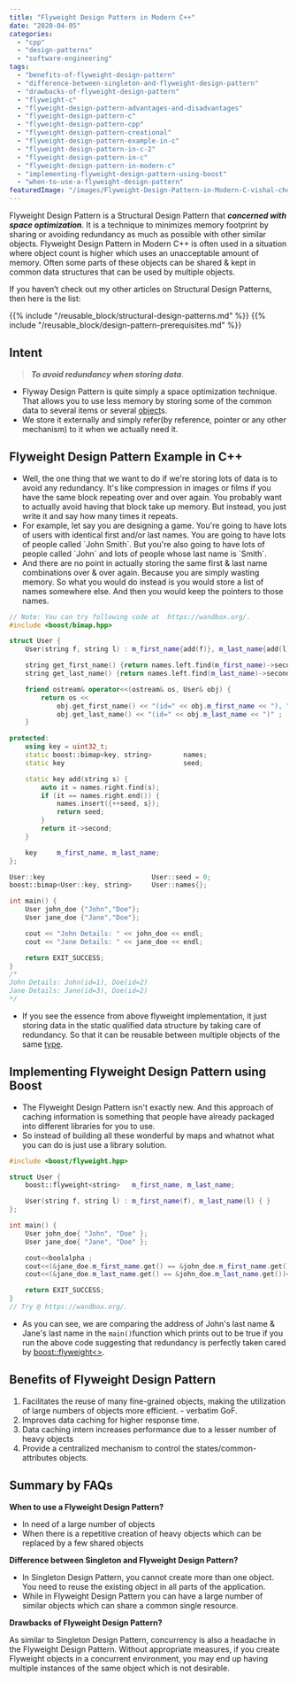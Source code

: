```yaml
---
title: "Flyweight Design Pattern in Modern C++"
date: "2020-04-05"
categories: 
  - "cpp"
  - "design-patterns"
  - "software-engineering"
tags: 
  - "benefits-of-flyweight-design-pattern"
  - "difference-between-singleton-and-flyweight-design-pattern"
  - "drawbacks-of-flyweight-design-pattern"
  - "flyweight-c"
  - "flyweight-design-pattern-advantages-and-disadvantages"
  - "flyweight-design-pattern-c"
  - "flyweight-design-pattern-cpp"
  - "flyweight-design-pattern-creational"
  - "flyweight-design-pattern-example-in-c"
  - "flyweight-design-pattern-in-c-2"
  - "flyweight-design-pattern-in-c"
  - "flyweight-design-pattern-in-modern-c"
  - "implementing-flyweight-design-pattern-using-boost"
  - "when-to-use-a-flyweight-design-pattern"
featuredImage: "/images/Flyweight-Design-Pattern-in-Modern-C-vishal-chovatiya.png"
---
```


Flyweight Design Pattern is a Structural Design Pattern that **_concerned with space optimization_**. It is a technique to minimizes memory footprint by sharing or avoiding redundancy as much as possible with other similar objects. Flyweight Design Pattern in Modern C++ is often used in a situation where object count is higher which uses an unacceptable amount of memory. Often some parts of these objects can be shared & kept in common data structures that can be used by multiple objects.

If you haven’t check out my other articles on Structural Design Patterns, then here is the list:

{{% include "/reusable_block/structural-design-patterns.md" %}}
{{% include "/reusable_block/design-pattern-prerequisites.md" %}}

## Intent

> **_To avoid redundancy when storing data_**.

- Flyway Design Pattern is quite simply a space optimization technique. That allows you to use less memory by storing some of the common data to several items or several [object](/posts/memory-layout-of-cpp-object/)s.
- We store it externally and simply refer(by reference, pointer or any other mechanism) to it when we actually need it.

## Flyweight Design Pattern Example in C++

- Well, the one thing that we want to do if we're storing lots of data is to avoid any redundancy. It's like compression in images or films if you have the same block repeating over and over again. You probably want to actually avoid having that block take up memory. But instead, you just write it and say how many times it repeats.
- For example, let say you are designing a game. You're going to have lots of users with identical first and/or last names. You are going to have lots of people called \`John Smith\`. But you're also going to have lots of people called \`John\` and lots of people whose last name is \`Smith\`.
- And there are no point in actually storing the same first & last name combinations over & over again. Because you are simply wasting memory. So what you would do instead is you would store a list of names somewhere else. And then you would keep the pointers to those names.

```cpp
// Note: You can try following code at  https://wandbox.org/. 
#include <boost/bimap.hpp>

struct User {
    User(string f, string l) : m_first_name{add(f)}, m_last_name{add(l)} { }

    string get_first_name() {return names.left.find(m_first_name)->second;}
    string get_last_name() {return names.left.find(m_last_name)->second;}

    friend ostream& operator<<(ostream& os, User& obj) {
        return os <<
            obj.get_first_name() << "(id=" << obj.m_first_name << "), " <<
            obj.get_last_name() << "(id=" << obj.m_last_name << ")" ;
    }

protected:
    using key = uint32_t;
	static boost::bimap<key, string>        names;
    static key                              seed;

    static key add(string s) {
        auto it = names.right.find(s);
        if (it == names.right.end()) {
            names.insert({++seed, s});
            return seed;
        }
        return it->second;
    }

    key     m_first_name, m_last_name;
};

User::key                           User::seed = 0;
boost::bimap<User::key, string>     User::names{};

int main() {
    User john_doe {"John","Doe"};
    User jane_doe {"Jane","Doe"};

    cout << "John Details: " << john_doe << endl;
    cout << "Jane Details: " << jane_doe << endl;

    return EXIT_SUCCESS;
}
/*
John Details: John(id=1), Doe(id=2)
Jane Details: Jane(id=3), Doe(id=2)
*/
```

- If you see the essence from above flyweight implementation, it just storing data in the static qualified data structure by taking care of redundancy. So that it can be reusable between multiple objects of the same [type](/posts/cpp-type-casting-with-example-for-c-developers/).

## Implementing Flyweight Design Pattern using Boost

- The Flyweight Design Pattern isn't exactly new. And this approach of caching information is something that people have already packaged into different libraries for you to use.
- So instead of building all these wonderful by maps and whatnot what you can do is just use a library solution.

```cpp
#include <boost/flyweight.hpp>

struct User {
	boost::flyweight<string>   m_first_name, m_last_name;

	User(string f, string l) : m_first_name(f), m_last_name(l) { }
};

int main() {
	User john_doe{ "John", "Doe" };
	User jane_doe{ "Jane", "Doe" };

	cout<<boolalpha ;
	cout<<(&jane_doe.m_first_name.get() == &john_doe.m_first_name.get())<<endl;    // False
	cout<<(&jane_doe.m_last_name.get() == &john_doe.m_last_name.get())<<endl;      // True

	return EXIT_SUCCESS;
}
// Try @ https://wandbox.org/. 
```

- As you can see, we are comparing the address of John's last name & Jane's last name in the `main()`function which prints out to be true if you run the above code suggesting that redundancy is perfectly taken cared by [boost::flyweight<>](https://www.boost.org/doc/libs/1_62_0/libs/flyweight/doc/index.html).

## Benefits of Flyweight Design Pattern

1. Facilitates the reuse of many fine-grained objects, making the utilization of large numbers of objects more efficient. - verbatim GoF.
2. Improves data caching for higher response time.
3. Data caching intern increases performance due to a lesser number of heavy objects
4. Provide a centralized mechanism to control the states/common-attributes objects.

## Summary by FAQs

**When to use a Flyweight Design Pattern?**

- In need of a large number of objects  
- When there is a repetitive creation of heavy objects which can be replaced by a few shared objects

**Difference between Singleton and Flyweight Design Pattern?**

- In Singleton Design Pattern, you cannot create more than one object. You need to reuse the existing object in all parts of the application.  
- While in Flyweight Design Pattern you can have a large number of similar objects which can share a common single resource.

**Drawbacks of Flyweight Design Pattern?**

As similar to Singleton Design Pattern, concurrency is also a headache in the Flyweight Design Pattern. Without appropriate measures, if you create Flyweight objects in a concurrent environment, you may end up having multiple instances of the same object which is not desirable.
